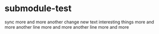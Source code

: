 # submodule-test

sync
more and more
another change
new text
interesting things
more and more
another line
more and more
another line
more and more